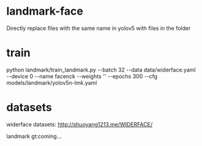 # landmark-face

Directly replace files with the same name in yolov5 with files in the folder

# train

python landmark/train_landmark.py --batch 32 --data data/widerface.yaml --device 0 --name facenck --weights '' --epochs 300 --cfg models/landmark/yolov5n-lmk.yaml

# datasets

widerface datasets: http://shuoyang1213.me/WIDERFACE/

landmark gt:coming...
